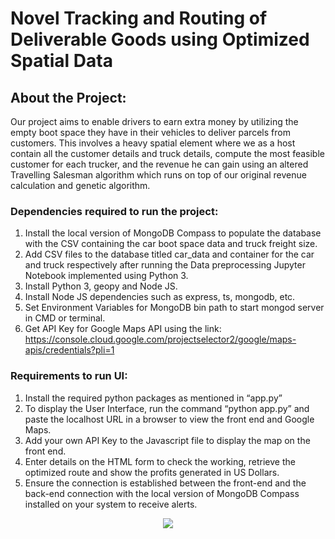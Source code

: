 # Novel Tracking and Routing of Deliverable Goods using Optimized Spatial Data

## About the Project:
Our project aims to enable drivers to earn extra money by utilizing the empty boot space they have in their vehicles to deliver parcels from customers. This involves a heavy spatial element where we as a host contain all the customer details and truck details, compute the most feasible customer for each trucker, and the revenue he can gain using an altered Travelling Salesman algorithm which runs on top of our original revenue calculation and genetic algorithm.

### Dependencies required to run the project:
1. Install the local version of MongoDB Compass to populate the database with the CSV containing the car boot space data and truck freight size.
2. Add CSV files to the database titled car_data and container for the car and truck respectively after running the Data preprocessing Jupyter Notebook implemented using Python 3.
3. Install Python 3, geopy and Node JS.
4. Install Node JS dependencies such as express, ts, mongodb, etc.
5. Set Environment Variables for MongoDB bin path to start mongod server in CMD or terminal.
6. Get API Key for Google Maps API using the link:
https://console.cloud.google.com/projectselector2/google/maps-apis/credentials?pli=1

### Requirements to run UI:
1. Install the required python packages as mentioned in “app.py”
2. To display the User Interface, run the command “python app.py” and paste the localhost URL in a browser
to view the front end and Google Maps.
3. Add your own API Key to the Javascript file to display the map on the front end.
4. Enter details on the HTML form to check the working, retrieve the optimized route and show the profits
generated in US Dollars.
5. Ensure the connection is established between the front-end and the back-end connection with the local
version of MongoDB Compass installed on your system to receive alerts.

<p align="center">
  <img src="https://github.com/spoorthi-b/Package-Delivery-System/blob/main/truck-delivery.gif" />
</p>
